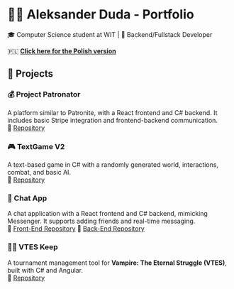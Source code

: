 # 👨‍💻 Aleksander Duda - Portfolio  

🎓 Computer Science student at WIT | 🚀 Backend/Fullstack Developer

🇵🇱 **[Click here for the Polish version](README_PL.md)**  

## 💼 Projects  

### 💰 Project Patronator  
A platform similar to Patronite, with a React frontend and C# backend. It includes basic Stripe integration and frontend-backend communication.  
🔗 [Repository](https://github.com/RustyCallum/ProjectPatronitor)

### 🎮 TextGame V2  
A text-based game in C# with a randomly generated world, interactions, combat, and basic AI.  
🔗 [Repository](https://github.com/RustyCallum/TextGameV2)

### 💬 Chat App  
A chat application with a React frontend and C# backend, mimicking Messenger. It supports adding friends and real-time messaging.  
🔗 [Front-End Repository](https://github.com/RustyCallum/chatappFrontend)
🔗 [Back-End Repository](https://github.com/RustyCallum/chatappBackend)

### 🧛‍♂️ VTES Keep  
A tournament management tool for **Vampire: The Eternal Struggle (VTES)**, built with C# and Angular.  
🔗 [Repository](https://github.com/RustyCallum/VTESKeeper) 

